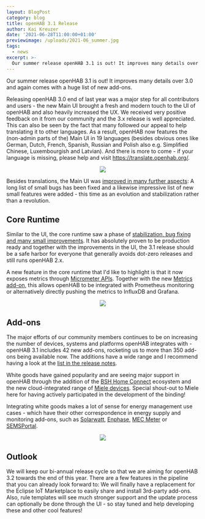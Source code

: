```yaml
---
layout: BlogPost
category: blog
title: openHAB 3.1 Release
author: Kai Kreuzer
date: '2021-06-28T11:00:00+01:00'
previewimage: /uploads/2021-06_summer.jpg
tags:
  - news
excerpt: >-
  Our summer release openHAB 3.1 is out! It improves many details over 3.0 and again comes with a huge list of new add-ons.
---
```

Our summer release openHAB 3.1 is out! It improves many details over 3.0 and again comes with a huge list of new add-ons.

<!-- more -->

Releasing openHAB 3.0 end of last year was a major step for all contributors and users - the new Main UI brought a fresh and modern touch to the UI of openHAB and also heavily increased the UX. We received very positive feedback on it from our community and the 3.x release is well appreciated. This can also be seen by the fact that many followed our appeal to help translating it to other languages. As a result, openHAB now features the (non-admin parts of the) Main UI in 19 languages (besides obvious ones like German, Dutch, French, Spanish, Russian and Polish also e.g. Simplified Chinese, Luxembourgish and Latvian). And there is more to come - if your language is missing, please help and visit https://translate.openhab.org/.

<p align="center"><img src="/uploads/2021-06_flags.jpg"/></p>

Besides translations, the Main UI was [improved in many further aspects](https://github.com/openhab/openhab-distro/releases/tag/3.1.0#uis): A long list of small bugs has been fixed and a likewise impressive list of new small features were added - this time as an evolution and stabilization rather than a revolution.

## Core Runtime

Similar to the UI, the core runtime saw a phase of [stabilization, bug fixing and many small improvements](https://github.com/openhab/openhab-distro/releases/tag/3.1.0#core-runtime). It has absolutely proven to be production ready and together with the improvements in the UI, the 3.1 release should be a safe harbor for everyone that generally avoids dot-zero releases and still runs openHAB 2.x.

A new feature in the core runtime that I'd like to highlight is that it now exposes metrics through [Micrometer APIs](https://micrometer.io/). Together with the new [Metrics add-on](https://www.openhab.org/addons/integrations/metrics/), this allows openHAB to be integrated with Prometheus monitoring or alternatively directly pushing the metrics to InfluxDB and Grafana. 

<p align="center"><img src="/uploads/2021-06_metrics.png"/></p>

## Add-ons

The major efforts of our community members continues to be on increasing the number of devices, systems and platforms openHAB integrates with - openHAB 3.1 includes 42 new add-ons, rocketing us to more than 350 add-ons being available now. The additions have a wide range and I recommend having a look at the [list in the release notes](https://github.com/openhab/openhab-distro/releases/tag/3.1.0#newaddons).

White goods have gained popularity and are seeing major support in openHAB through the addition of the [BSH Home Connect](https://www.openhab.org/addons/bindings/homeconnect/) ecosystem and the new cloud-integrated range of [Miele devices](https://www.openhab.org/addons/bindings/mielecloud/). Special shout-out to Miele here for having actively participated in the development of the binding!

Integrating white goods makes a lot of sense for energy management use cases - which have their other correspondence in energy supply and monitoring add-ons, such as [Solarwatt](https://www.openhab.org/addons/bindings/solarwatt/), [Enphase](https://www.openhab.org/addons/bindings/enphase/), [MEC Meter](https://www.openhab.org/addons/bindings/mecmeter/) or [SEMSPortal](https://www.openhab.org/addons/bindings/semsportal/).

<p align="center"><img src="/uploads/2021-06_pv.jpg"/></p>

## Outlook

We will keep our bi-annual release cycle so that we are aiming for openHAB 3.2 towards the end of this year. There are a few features in the pipeline that you can already look forward to: We will finally have a replacement for the Eclipse IoT Marketplace to easily share and install 3rd-party add-ons. Also, rule templates will see much stronger support and the update process can optionally be done through the UI - so stay tuned and help developing these and other cool features!
